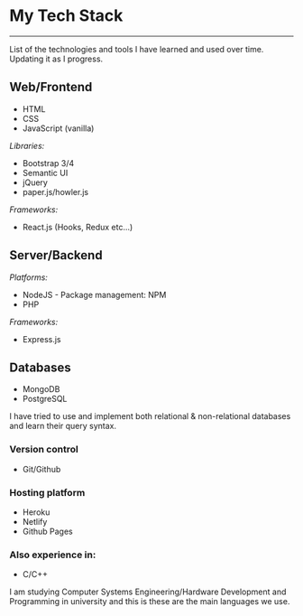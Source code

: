 # My Tech Stack
---
List of the technologies and tools I have learned and used over time. Updating it as I progress.

## Web/Frontend
* HTML
* CSS
* JavaScript (vanilla) 

*Libraries:*
* Bootstrap 3/4
* Semantic UI
* jQuery
* paper.js/howler.js

*Frameworks:*
* React.js (Hooks, Redux etc...)

## Server/Backend
*Platforms:* 
* NodeJS - Package management: NPM
* PHP

*Frameworks:*
* Express.js

## Databases
- MongoDB
- PostgreSQL

I have tried to use and implement both relational & non-relational databases and learn their query syntax.

### Version control
* Git/Github 

### Hosting platform
* Heroku
* Netlify
* Github Pages

### Also experience in:
* C/C++ 

I am studying Computer Systems Engineering/Hardware Development and Programming in university and this is these are the main languages we use.
